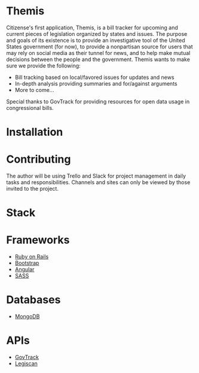 # Themis

Citizense's first application, Themis, is a bill tracker for upcoming and current pieces of legislation organized by states and issues. The purpose and goals of its existence is to provide an investigative tool of the United States government (for now), to provide a nonpartisan source for users that may rely on social media as their tunnel for news, and to help make mutual decisions between the people and the government. Themis wants to make sure we provide the following: 
  - Bill tracking based on local/favored issues for updates and news
  - In-depth analysis providing summaries and for/against arguments 
  - More to come... 
  
Special thanks to GovTrack for providing resources for open data usage in congressional bills. 

# Installation 

# Contributing

  The author will be using Trello and Slack for project management in daily tasks and responsibilities. Channels and sites can only be viewed by those invited to the project.
  
# Stack

# Frameworks
- [Ruby on Rails](http://rubyonrails.org/)
- [Bootstrap](http://getbootstrap.com/)
- [Angular](https://angularjs.org/)
- [SASS](http://sass-lang.com/)

# Databases
- [MongoDB](https://docs.mongodb.com/)

# APIs 
- [GovTrack](https://www.govtrack.us/)
- [Legiscan](https://legiscan.com/legiscan)


